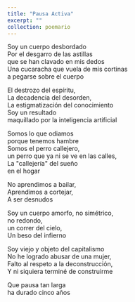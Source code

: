 ```yaml
---
title: "Pausa Activa"
excerpt: ""
collection: poemario
---
```

<p>
Soy un cuerpo desbordado <br>
Por el desgarro de las astillas<br>
que se han clavado en mis dedos<br>
Una cucaracha que vuela de mis cortinas<br>
a pegarse sobre el cuerpo<br>
</p><p>
El destrozo del espíritu,<br>
La decadencia del desorden,<br>
La estigmatización del conocimiento<br>
Soy un resultado <br>
maquillado por la inteligencia artificial<br>
</p><p>
Somos lo que odiamos<br>
porque tenemos hambre<br>
Somos el perro callejero,<br>
un perro que ya ni se ve en las calles,<br>
La "callejería" del sueño<br>
en el hogar<br>
</p><p>
No aprendimos a bailar,<br>
Aprendimos a cortejar,<br>
A ser desnudos<br>
</p><p>
Soy un cuerpo amorfo, no simétrico,<br>
no redondo,<br>
un correr del cielo,<br>
Un beso del infierno<br>
</p><p>
Soy viejo y objeto del capitalismo<br>
No he logrado abusar de una mujer,<br>
Falto al respeto a la deconstrucción,<br>
Y ni siquiera terminé de construirme<br>
</p><p>
Que pausa tan larga<br>
 ha durado cinco años<br>
</p>
